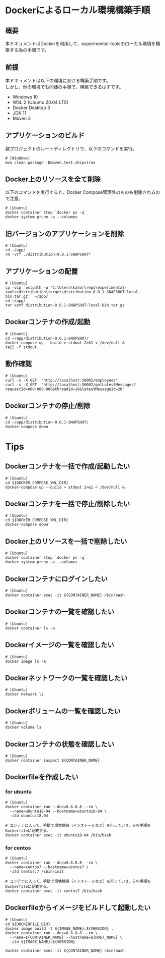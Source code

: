 # Dockerによるローカル環境構築手順

## 概要

本ドキュメントはDockerを利用して、experimental-toolsのローカル環境を構築する為の手順です。

## 前提

本ドキュメントは以下の環境における構築手順です。  
しかし、他の環境でも同様の手順で、構築できるはずです。

* Windows 10
* WSL 2 (Ubuntu 20.04 LTS)
* Docker Desktop 3
* JDK 11
* Maven 3

## アプリケーションのビルド

親プロジェクトのルートディレクトリで、以下のコマンドを実行。

```shell
# [Windows]
mvn clean package -Dmaven.test.skip=true
```

## Docker上のリソースを全て削除

以下のコマンドを実行すると、Docker Compose管理外のものも削除されるので注意。

```shell
# [Ubuntu]
docker container stop `docker ps -q`
docker system prune -a --volumes
```

## 旧バージョンのアプリケーションを削除

```shell
# [Ubuntu]
cd ~/app/
rm -vrf ./distribution-0.0.1-SNAPSHOT*
```

## アプリケーションの配置

```shell
# [Ubuntu]
cp -vip `wslpath -u 'C:\Users\kator\repo\experimental-tools\distribution\target\distribution-0.0.1-SNAPSHOT-local-bin.tar.gz'` ~/app/
cd ~/app/
tar xzvf distribution-0.0.1-SNAPSHOT-local-bin.tar.gz
```

## Dockerコンテナの作成/起動

```shell
# [Ubuntu]
cd ~/app/distribution-0.0.1-SNAPSHOT/
docker-compose up --build > stdout 2>&1 < /dev/null &
tail -f stdout
```

## 動作確認

```shell
# [Ubuntu]
curl -s -X GET  "http://localhost:50001/employees"
curl -s -X GET  "http://localhost:50002/getLatestMessages?requestId=000-000-000&threadId=10&latestMessageId=20"
```

## Dockerコンテナの停止/削除

```shell
# [Ubuntu]
cd ~/app/distribution-0.0.1-SNAPSHOT/
docker-compose down
```

# Tips

## Dockerコンテナを一括で作成/起動したい

```shell
# [Ubuntu]
cd ${DOCKER_COMPOSE_YML_DIR}
docker-compose up --build > stdout 2>&1 < /dev/null &
```

## Dockerコンテナを一括で停止/削除したい

```shell
# [Ubuntu]
cd ${DOCKER_COMPOSE_YML_DIR}
docker-compose down
```

## Docker上のリソースを一括で削除したい

```shell
# [Ubuntu]
docker container stop `docker ps -q`
docker system prune -a --volumes
```

## Dockerコンテナにログインしたい

```shell
# [Ubuntu]
docker container exec -it ${CONTAINER_NAME} /bin/bash
```

## Dockerコンテナの一覧を確認したい

```shell
# [Ubuntu]
docker container ls -a
```

## Dockerイメージの一覧を確認したい

```shell
# [Ubuntu]
docker image ls -a
```

## Dockerネットワークの一覧を確認したい

```shell
# [Ubuntu]
docker network ls
```

## Dockerボリュームの一覧を確認したい

```shell
# [Ubuntu]
docker volume ls
```

## Dockerコンテナの状態を確認したい

```shell
# [Ubuntu]
docker container inspect ${CONTAINER_NAME}
```

## Dockerfileを作成したい

### for ubuntu

```shell
# [Ubuntu]
docker container run --dns=8.8.8.8 --rm \
  --name=ubuntu18-04 --hostname=ubuntu18-04 \
  -itd ubuntu:18.04

# コンテナに入って、手動で環境構築（インストールなど）を行っていき、その手順をDockerfileに記載する。
docker container exec -it ubuntu18-04 /bin/bash
```

### for centos

```shell
# [Ubuntu]
docker container run --dns=8.8.8.8 --rm \
  --name=centos7 --hostname=centos7 \
  -itd centos:7 /sbin/init
  
# コンテナに入って、手動で環境構築（インストールなど）を行っていき、その手順をDockerfileに記載する。
docker container exec -it centos7 /bin/bash
```

## Dockerfileからイメージをビルドして起動したい

```shell
# [Ubuntu]
cd ${DOCKERFILE_DIR}
docker image build -t ${IMAGE_NAME}:${VERSION} .
docker container run --dns=8.8.8.8 --rm \
  --name=${CONTAINER_NAME} --hostname=${HOST_NAME} \
  -itd ${IMAGE_NAME}:${VERSION}

docker container exec -it ${CONTAINER_NAME} /bin/bash
```
